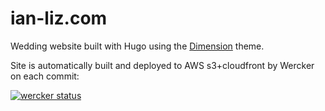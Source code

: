 # ian-liz.com

Wedding website built with Hugo using the [Dimension](https://github.com/sethmacleod/dimension) theme.

Site is automatically built and deployed to AWS s3+cloudfront by Wercker on each commit:

[![wercker status](https://app.wercker.com/status/e29c8753819121ca49156c538eaec9ef/m/master "wercker status")](https://app.wercker.com/project/byKey/e29c8753819121ca49156c538eaec9ef)

